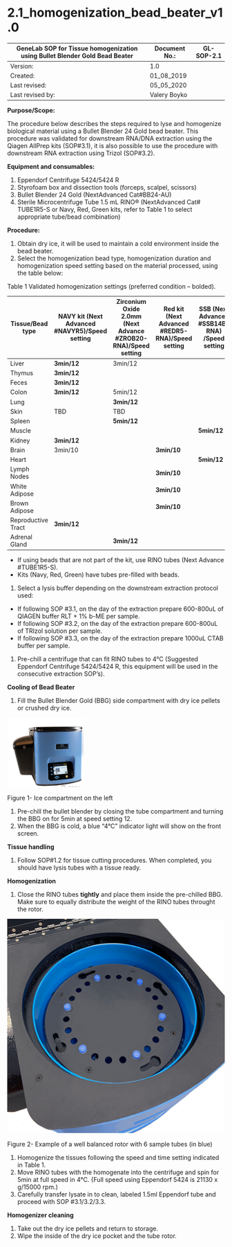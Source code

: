 # 2.1\_homogenization\_bead\_beater\_v1.0

| **GeneLab SOP for Tissue homogenization using Bullet Blender Gold Bead Beater** | Document No.: | GL-SOP-2.1 |
| ------------------------------------------------------------------------------- | ------------- | ---------- |
| Version:                                                                        | 1.0           |            |
| Created:                                                                        | 01\_08\_2019  |            |
| Last revised:                                                                   | 05\_05\_2020  |            |
| Last revised by:                                                                | Valery Boyko  |            |

**Purpose/Scope:**

The procedure below describes the steps required to lyse and homogenize biological material using a Bullet Blender 24 Gold bead beater. This procedure was validated for downstream RNA/DNA extraction using the Qiagen AllPrep kits (SOP#3.1), it is also possible to use the procedure with downstream RNA extraction using Trizol (SOP#3.2).

**Equipment and consumables:**

1. Eppendorf Centrifuge 5424/5424 R
2. Styrofoam box and dissection tools (forceps, scalpel, scissors)
3. Bullet Blender 24 Gold (NextAdvanced Cat#BB24-AU)
4. Sterile Microcentrifuge Tube 1.5 mL RINO® (NextAdvanced Cat# TUBE1R5-S or Navy, Red, Green kits, refer to Table 1 to select appropriate tube/bead combination)

**Procedure:**

1. Obtain dry ice, it will be used to maintain a cold environment inside the bead beater.
2. Select the homogenization bead type, homogenization duration and homogenization speed setting based on the material processed, using the table below:

Table 1 Validated homogenization settings (preferred condition – bolded).

| Tissue/Bead type   | NAVY kit (Next Advanced #NAVYR5)/Speed setting | Zirconium Oxide 2.0mm (Next Advance #ZROB20-RNA)/Speed setting | Red kit (Next Advanced #REDR5-RNA)/Speed setting | SSB (Next Advanced #SSB14B-RNA) /Speed setting |
| ------------------ | ---------------------------------------------- | -------------------------------------------------------------- | ------------------------------------------------ | ---------------------------------------------- |
| Liver              | **3min/12**                                    | 3min/12                                                        |                                                  |                                                |
| Thymus             | **3min/12**                                    |                                                                |                                                  |                                                |
| Feces              | **3min/12**                                    |                                                                |                                                  |                                                |
| Colon              | **3min/12**                                    | 5min/12                                                        |                                                  |                                                |
| Lung               |                                                | **3min/12**                                                    |                                                  |                                                |
| Skin               | TBD                                            | TBD                                                            |                                                  |                                                |
| Spleen             |                                                | **5min/12**                                                    |                                                  |                                                |
| Muscle             |                                                |                                                                |                                                  | **5min/12**                                    |
| Kidney             | **3min/12**                                    |                                                                |                                                  |                                                |
| Brain              | 3min/10                                        |                                                                | **3min/10**                                      |                                                |
| Heart              |                                                |                                                                |                                                  | **5min/12**                                    |
| Lymph Nodes        |                                                |                                                                | **3min/10**                                      |                                                |
| White Adipose      |                                                |                                                                | **3min/10**                                      |                                                |
| Brown Adipose      |                                                |                                                                | **3min/10**                                      |                                                |
| Reproductive Tract | **3min/12**                                    |                                                                |                                                  |                                                |
| Adrenal Gland      |                                                | **3min/12**                                                    |                                                  |                                                |

* If using beads that are not part of the kit, use RINO tubes (Next Advance #TUBE1R5-S).
* Kits (Navy, Red, Green) have tubes pre-filled with beads.

1. Select a lysis buffer depending on the downstream extraction protocol used:

* If following SOP #3.1, on the day of the extraction prepare 600-800uL of QIAGEN buffer RLT + 1% b-ME per sample.
* If following SOP #3.2, on the day of the extraction prepare 600-800uL of TRIzol solution per sample.
* If following SOP #3.3, on the day of the extraction prepare 1000uL CTAB buffer per sample.

1. Pre-chill a centrifuge that can fit RINO tubes to 4°C (Suggested Eppendorf Centrifuge 5424/5424 R, this equipment will be used in the consecutive extraction SOP’s).

**Cooling of Bead Beater**

1. Fill the Bullet Blender Gold (BBG) side compartment with dry ice pellets or crushed dry ice.

![](<../.gitbook/assets/0 (1).png>)

Figure 1- Ice compartment on the left

1. Pre-chill the bullet blender by closing the tube compartment and turning the BBG on for 5min at speed setting 12.
2. When the BBG is cold, a blue “4°C” indicator light will show on the front screen.

**Tissue handling**

1. Follow SOP#1.2 for tissue cutting procedures. When completed, you should have lysis tubes with a tissue ready.

**Homogenization**

1. Close the RINO tubes **tightly** and place them inside the pre-chilled BBG. Make sure to equally distribute the weight of the RINO tubes throught the rotor.

![](<../.gitbook/assets/1 (1).png>)

Figure 2- Example of a well balanced rotor with 6 sample tubes (in blue)

1. Homogenize the tissues following the speed and time setting indicated in Table 1.
2. Move RINO tubes with the homogenate into the centrifuge and spin for 5min at full speed in 4°C. {Full speed using Eppendorf 5424 is 21130 x g/15000 rpm.)
3. Carefully transfer lysate in to clean, labeled 1.5ml Eppendorf tube and proceed with SOP #3.1/3.2/3.3.

**Homogenizer cleaning**

1. Take out the dry ice pellets and return to storage.
2. Wipe the inside of the dry ice pocket and the tube rotor.

